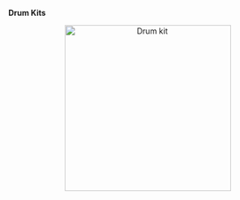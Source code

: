 **Drum Kits**

<div align=center>
<img src="https://user-images.githubusercontent.com/94288727/210131611-b2884430-963f-4192-8d4b-6062bb7bbb10.png" alt="Drum kit" style="height:300px;">
</div>
